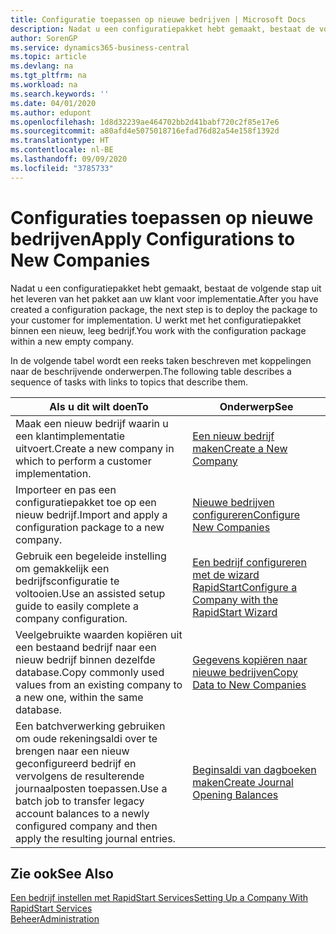 ```yaml
---
title: Configuratie toepassen op nieuwe bedrijven | Microsoft Docs
description: Nadat u een configuratiepakket hebt gemaakt, bestaat de volgende stap uit het leveren van het pakket aan uw klant voor implementatie. U gebruikt de configuratie met een nieuw, leeg bedrijf.
author: SorenGP
ms.service: dynamics365-business-central
ms.topic: article
ms.devlang: na
ms.tgt_pltfrm: na
ms.workload: na
ms.search.keywords: ''
ms.date: 04/01/2020
ms.author: edupont
ms.openlocfilehash: 1d8d32239ae464702bb2d41babf720c2f85e17e6
ms.sourcegitcommit: a80afd4e5075018716efad76d82a54e158f1392d
ms.translationtype: HT
ms.contentlocale: nl-BE
ms.lasthandoff: 09/09/2020
ms.locfileid: "3785733"
---
```

# <a name="apply-configurations-to-new-companies"></a><span data-ttu-id="03a85-104">Configuraties toepassen op nieuwe bedrijven</span><span class="sxs-lookup"><span data-stu-id="03a85-104">Apply Configurations to New Companies</span></span>
<span data-ttu-id="03a85-105">Nadat u een configuratiepakket hebt gemaakt, bestaat de volgende stap uit het leveren van het pakket aan uw klant voor implementatie.</span><span class="sxs-lookup"><span data-stu-id="03a85-105">After you have created a configuration package, the next step is to deploy the package to your customer for implementation.</span></span> <span data-ttu-id="03a85-106">U werkt met het configuratiepakket binnen een nieuw, leeg bedrijf.</span><span class="sxs-lookup"><span data-stu-id="03a85-106">You work with the configuration package within a new empty company.</span></span>  

 <span data-ttu-id="03a85-107">In de volgende tabel wordt een reeks taken beschreven met koppelingen naar de beschrijvende onderwerpen.</span><span class="sxs-lookup"><span data-stu-id="03a85-107">The following table describes a sequence of tasks with links to topics that describe them.</span></span>

|<span data-ttu-id="03a85-108">**Als u dit wilt doen**</span><span class="sxs-lookup"><span data-stu-id="03a85-108">**To**</span></span>|<span data-ttu-id="03a85-109">**Onderwerp**</span><span class="sxs-lookup"><span data-stu-id="03a85-109">**See**</span></span>|  
|------------|-------------|  
|<span data-ttu-id="03a85-110">Maak een nieuw bedrijf waarin u een klantimplementatie uitvoert.</span><span class="sxs-lookup"><span data-stu-id="03a85-110">Create a new company in which to perform a customer implementation.</span></span>|[<span data-ttu-id="03a85-111">Een nieuw bedrijf maken</span><span class="sxs-lookup"><span data-stu-id="03a85-111">Create a New Company</span></span>](admin-how-to-create-a-new-company.md)|  
|<span data-ttu-id="03a85-112">Importeer en pas een configuratiepakket toe op een nieuw bedrijf.</span><span class="sxs-lookup"><span data-stu-id="03a85-112">Import and apply a configuration package to a new company.</span></span>|[<span data-ttu-id="03a85-113">Nieuwe bedrijven configureren</span><span class="sxs-lookup"><span data-stu-id="03a85-113">Configure New Companies</span></span>](admin-how-to-configure-new-companies.md)|  
|<span data-ttu-id="03a85-114">Gebruik een begeleide instelling om gemakkelijk een bedrijfsconfiguratie te voltooien.</span><span class="sxs-lookup"><span data-stu-id="03a85-114">Use an assisted setup guide to easily complete a company configuration.</span></span>|[<span data-ttu-id="03a85-115">Een bedrijf configureren met de wizard RapidStart</span><span class="sxs-lookup"><span data-stu-id="03a85-115">Configure a Company with the RapidStart Wizard</span></span>](admin-how-to-configure-a-company-with-the-rapidstart-wizard.md)|
|<span data-ttu-id="03a85-116">Veelgebruikte waarden kopiëren uit een bestaand bedrijf naar een nieuw bedrijf binnen dezelfde database.</span><span class="sxs-lookup"><span data-stu-id="03a85-116">Copy commonly used values from an existing company to a new one, within the same database.</span></span>|[<span data-ttu-id="03a85-117">Gegevens kopiëren naar nieuwe bedrijven</span><span class="sxs-lookup"><span data-stu-id="03a85-117">Copy Data to New Companies</span></span>](admin-how-to-copy-data-to-new-companies.md)|  
|<span data-ttu-id="03a85-118">Een batchverwerking gebruiken om oude rekeningsaldi over te brengen naar een nieuw geconfigureerd bedrijf en vervolgens de resulterende journaalposten toepassen.</span><span class="sxs-lookup"><span data-stu-id="03a85-118">Use a batch job to transfer legacy account balances to a newly configured company and then apply the resulting journal entries.</span></span>|[<span data-ttu-id="03a85-119">Beginsaldi van dagboeken maken</span><span class="sxs-lookup"><span data-stu-id="03a85-119">Create Journal Opening Balances</span></span>](admin-how-to-create-journal-opening-balances.md)|  

## <a name="see-also"></a><span data-ttu-id="03a85-120">Zie ook</span><span class="sxs-lookup"><span data-stu-id="03a85-120">See Also</span></span>  
[<span data-ttu-id="03a85-121">Een bedrijf instellen met RapidStart Services</span><span class="sxs-lookup"><span data-stu-id="03a85-121">Setting Up a Company With RapidStart Services</span></span>](admin-set-up-a-company-with-rapidstart.md)  
[<span data-ttu-id="03a85-122">Beheer</span><span class="sxs-lookup"><span data-stu-id="03a85-122">Administration</span></span>](admin-setup-and-administration.md)

